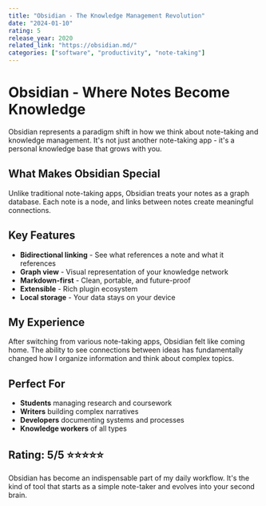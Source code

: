 ```yaml
---
title: "Obsidian - The Knowledge Management Revolution"
date: "2024-01-10"
rating: 5
release_year: 2020
related_link: "https://obsidian.md/"
categories: ["software", "productivity", "note-taking"]
---
```


# Obsidian - Where Notes Become Knowledge

Obsidian represents a paradigm shift in how we think about note-taking and knowledge management. It's not just another note-taking app - it's a personal knowledge base that grows with you.

## What Makes Obsidian Special

Unlike traditional note-taking apps, Obsidian treats your notes as a graph database. Each note is a node, and links between notes create meaningful connections.

## Key Features

- **Bidirectional linking** - See what references a note and what it references
- **Graph view** - Visual representation of your knowledge network
- **Markdown-first** - Clean, portable, and future-proof
- **Extensible** - Rich plugin ecosystem
- **Local storage** - Your data stays on your device

## My Experience

After switching from various note-taking apps, Obsidian felt like coming home. The ability to see connections between ideas has fundamentally changed how I organize information and think about complex topics.

## Perfect For

- **Students** managing research and coursework
- **Writers** building complex narratives
- **Developers** documenting systems and processes
- **Knowledge workers** of all types

## Rating: 5/5 ⭐⭐⭐⭐⭐

Obsidian has become an indispensable part of my daily workflow. It's the kind of tool that starts as a simple note-taker and evolves into your second brain.
